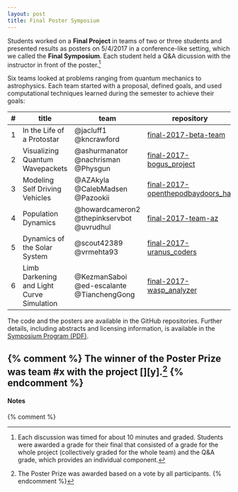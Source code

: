 ```yaml
---
layout: post
title: Final Poster Symposium
---
```


Students worked on a **Final Project** in teams of two or three students and presented results as posters on 5/4/2017 in a conference-like setting, which we called the **Final Symposium**. Each student held a Q&A dicussion with the instructor in front of the poster.[^1]

Six teams looked at problems ranging from quantum mechanics to astrophysics. Each team started with a proposal, defined goals, and used computational techniques learned during the semester to achieve their goals:

| #  | title  | team  | repository |
|----|--------|-------|------------|
| 1  | In the Life of a Protostar   | @jacluff1 @kncrawford   | [final-2017-beta-team][protostar] |
| 2  | Visualizing Quantum Wavepackets | @ashurmanator @nachrisman @Physgun| [final-2017-bogus_project][wavepackets]
| 3  | Modeling Self Driving Vehicles | @AZAkyla @CalebMadsen @Pazookii | [final-2017-openthepodbaydoors_hal][selfdriving]
| 4  | Population Dynamics | @howardcameron2 @thepinkservbot @uvrudhul | [final-2017-team-az][population-dynamics]
| 5  | Dynamics of the Solar System | @scout42389 @vrmehta93 | [final-2017-uranus_coders][solar-system]
| 6  | Limb Darkening and Light Curve Simulation | @KezmanSaboi @ed-escalante @TianchengGong | [final-2017-wasp_analyzer][light-curve]

[protostar]: https://github.com/ASU-CompMethodsPhysics-PHY494/final-2017-beta-team "final-2017-beta-team"
[wavepackets]: https://github.com/ASU-CompMethodsPhysics-PHY494/final-2017-bogus_project "final-2017-bogus_project"
[selfdriving]: https://github.com/ASU-CompMethodsPhysics-PHY494/final-2017-openthepodbaydoors_hal "final-2017-openthepodbaydoors_hal"
[population-dynamics]: https://github.com/ASU-CompMethodsPhysics-PHY494/final-2017-team-az "final-2017-team-az"
[solar-system]: https://github.com/ASU-CompMethodsPhysics-PHY494/final-2017-uranus_coders "final-2017-uranus_coders"
[light-curve]: https://github.com/ASU-CompMethodsPhysics-PHY494/final-2017-wasp_analyzer "final-2017-wasp_analyzer"


The code and the posters are available in the GitHub repositories. Further details, including abstracts and licensing information, is available in the [Symposium Program (PDF)]({{site.baseurl}}/{{site.docs}}/program_symposium_2017.pdf).

{% comment %}
The winner of the **Poster Prize** was team #x with the project [][y].[^2] 
{% endcomment %}
--------

#### Notes

[^1]: Each discussion was timed for about 10 minutes and graded. Students
      were awarded a grade for their final that consisted of a grade
      for the whole project (collectively graded for the whole team)
      and the Q&A grade, which provides an individual component.

{% comment %}
[^2]: The Poster Prize was awarded based on a vote by all participants.
{% endcomment %}
